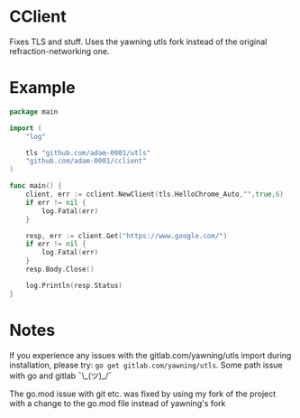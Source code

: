 # CClient

Fixes TLS and stuff. Uses the yawning utls fork instead of the original refraction-networking one.

# Example

```go
package main

import (
    "log"

    tls "github.com/adam-0001/utls"
    "github.com/adam-0001/cclient"
)

func main() {
    client, err := cclient.NewClient(tls.HelloChrome_Auto,"",true,6)
    if err != nil {
        log.Fatal(err)
    }

    resp, err := client.Get("https://www.google.com/")
    if err != nil {
        log.Fatal(err)
    }
    resp.Body.Close()

    log.Println(resp.Status)
}
```

# Notes

If you experience any issues with the gitlab.com/yawning/utls import during installation, please try: `go get gitlab.com/yawning/utls`. Some path issue with go and gitlab ¯\\\_(ツ)\_/¯

The go.mod issue with git etc. was fixed by using my fork of the project with a change to the go.mod file instead of yawning's fork
